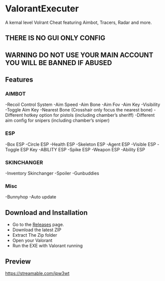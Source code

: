 # ValorantExecuter
A kernal level Volrant Cheat featuring Aimbot, Tracers, Radar and more.

## THERE IS NO GUI ONLY CONFIG
## WARNING DO NOT USE YOUR MAIN ACCOUNT YOU WILL BE BANNED IF ABUSED

## Features
### AIMBOT
-Recoil Control System
-Aim Speed
-Aim Bone
-Aim Fov
-Aim Key
-Visibility
-Toggle Aim Key
-Nearest Bone (Crosshair only focus the nearest bone)
-Different hotkey option for pistols (including chamber’s sheriff)
-Different aim config for snipers (including chamber’s sniper)
### ESP
-Box ESP
-Circle ESP
-Health ESP
-Skeleton ESP
-Agent ESP
-Visible ESP
-Toggle ESP Key
-ABILITY ESP
-Spike ESP
-Weapon ESP
-Ability ESP


### SKINCHANGER
-Inventory Skinchanger
-Spoiler
-Gunbuddies
### Misc
-Bunnyhop
-Auto update


## Download and Installation

- Go to the [Releases](https://github.com/Forkie1/ValorantExecuter/releases) page.
- Download the latest ZIP
- Extract The Zip folder
- Open your Valorant
- Run the EXE with Valorant running


## Preview
https://streamable.com/jpw3wt
